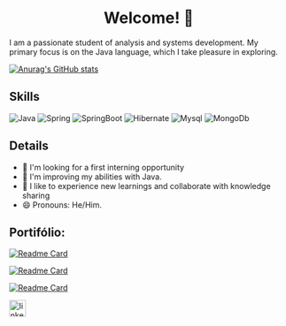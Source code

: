 <h1 align="center"> Welcome! 👋</h1>


 I am a passionate student of analysis and systems development. My primary focus is on the Java language, which I take pleasure in exploring.


[![Anurag's GitHub stats](https://github-readme-stats.vercel.app/api?username=Nacturem&count_private=true&show_icons=true&theme=tokyonight)](https://github.com/anuraghazra/github-readme-stats)



## Skills

![Java](https://img.shields.io/badge/Java-ED8B00?style=for-the-badge&logo=openjdk&logoColor=white)
![Spring](https://img.shields.io/badge/Spring-6DB33F?style=for-the-badge&logo=spring&logoColor=white)
![SpringBoot](https://img.shields.io/badge/Spring_Boot-F2F4F9?style=for-the-badge&logo=spring-boot)
![Hibernate](https://img.shields.io/badge/Hibernate-59666C?style=for-the-badge&logo=Hibernate&logoColor=white)
![Mysql](https://img.shields.io/badge/MySQL-005C84?style=for-the-badge&logo=mysql&logoColor=white)
![MongoDb](https://img.shields.io/badge/MongoDB-4EA94B?style=for-the-badge&logo=mongodb&logoColor=white)

## Details
- 🔭 I'm looking for a first interning opportunity
- 🌱 I'm improving my abilities with Java.
- 🤗 I like to experience new learnings and collaborate with knowledge sharing
- 😄 Pronouns: He/Him.


## Portifólio:

[![Readme Card](https://github-readme-stats.vercel.app/api/pin/?username=Nacturem&repo=chess-system&theme=tokyonight
)](https://github.com/anuraghazra/github-readme-stats)

[![Readme Card](https://github-readme-stats.vercel.app/api/pin/?username=Nacturem&repo=WebProject&theme=tokyonight
)](https://github.com/anuraghazra/github-readme-stats)

[![Readme Card](https://github-readme-stats.vercel.app/api/pin/?username=Nacturem&repo=demo-dao-jdbc&theme=tokyonight
)](https://github.com/anuraghazra/github-readme-stats)


[<img src='https://img.shields.io/badge/LinkedIn-0077B5?style=for-the-badge&logo=linkedin&logoColor=white' alt='linkedin' height='30'>](https://www.linkedin.com/in/gabriel-gomes-de-sousa-202138220/)



